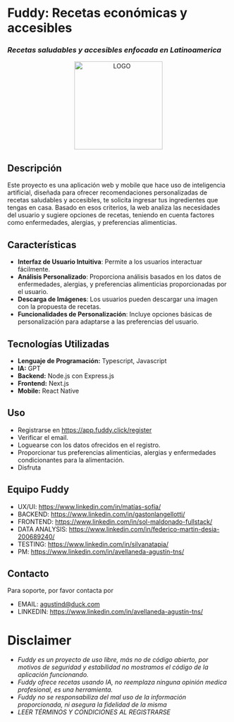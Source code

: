 # Fuddy: Recetas económicas y accesibles
### *Recetas saludables y accesibles enfocada en Latinoamerica*

<div align="center">
<img src="https://res.cloudinary.com/draig/image/upload/v1694804873/fuddy/x3c0jyse51halioek934.png" width="200" alt="LOGO" />
</div>

## Descripción
Este proyecto es una aplicación web y mobile que hace uso de inteligencia artificial, diseñada para ofrecer recomendaciones personalizadas de recetas saludables y accesibles, te solicita ingresar tus ingredientes que tengas en casa. Basado en esos criterios, la web analiza las necesidades del usuario y sugiere opciones de recetas, teniendo en cuenta factores como enfermedades, alergias, y preferencias alimenticias. 

## Características
- **Interfaz de Usuario Intuitiva**: Permite a los usuarios interactuar fácilmente.
- **Análisis Personalizado**: Proporciona análisis basados en los datos de enfermedades, alergias, y preferencias alimenticias proporcionadas por el usuario.
- **Descarga de Imágenes**: Los usuarios pueden descargar una imagen con la propuesta de recetas.
- **Funcionalidades de Personalización**: Incluye opciones básicas de personalización para adaptarse a las preferencias del usuario.

## Tecnologías Utilizadas
- **Lenguaje de Programación:** Typescript, Javascript
- **IA:** GPT
- **Backend:** Node.js con Express.js
- **Frontend:** Next.js
- **Mobile:** React Native

## Uso
- Registrarse en https://app.fuddy.click/register
- Verificar el email.
- Loguearse con los datos ofrecidos en el registro.
- Proporcionar tus preferencias alimenticias, alergias y enfermedades condicionantes para la alimentación.
- Disfruta

## Equipo Fuddy
- UX/UI: https://www.linkedin.com/in/matías-sofía/
- BACKEND: https://www.linkedin.com/in/gastonlangellotti/
- FRONTEND: https://www.linkedin.com/in/sol-maldonado-fullstack/
- DATA ANALYSIS: https://www.linkedin.com/in/federico-martin-desia-200689240/
- TESTING: https://www.linkedin.com/in/silvanatapia/
- PM: https://www.linkedin.com/in/avellaneda-agustín-tns/

## Contacto
Para soporte, por favor contacta por
- EMAIL: agustind@duck.com
- LINKEDIN: https://www.linkedin.com/in/avellaneda-agustín-tns/

# Disclaimer
- *Fuddy es un proyecto de uso libre, más no de código abierto, por motivos de seguridad y estabilidad no mostramos el código de la aplicación funcionando.*
- *Fuddy ofrece recetas usando IA, no reemplaza ninguna opinión medica profesional, es una herramienta.*
- *Fuddy no se responsabiliza del mal uso de la información proporcionada, ni asegura la fidelidad de la misma*
- *LEER TÉRMINOS Y CONDICIONES AL REGISTRARSE*

